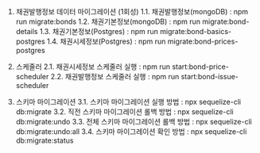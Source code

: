 1. 채권발행정보 데이터 마이그레이션 (1회성)
   1.1. 채권발행정보(mongoDB) : npm run migrate:bonds
   1.2. 채권기본정보(mongoDB) : npm run migrate:bond-details
   1.3. 채권기본정보(Postgres) : npm run migrate:bond-basics-postgres
   1.4. 채권시세정보(Postgres) : npm run migrate:bond-prices-postgres

2. 스케줄러
   2.1. 채권시세정보 스케줄러 실행 : npm run start:bond-price-scheduler
   2.2. 채권발행정보 스케줄러 실행 : npm run start:bond-issue-scheduler

3. 스키마 마이그레이션
   3.1. 스키마 마이그레이션 실행 방법 : npx sequelize-cli db:migrate
   3.2. 직전 스키마 마이그레이션 롤백 방법 : npx sequelize-cli db:migrate:undo
   3.3. 전체 스키마 마이그레이션 롤백 방법 : npx sequelize-cli db:migrate:undo:all
   3.4. 스키마 마이그레이션 확인 방법 : npx sequelize-cli db:migrate:status
